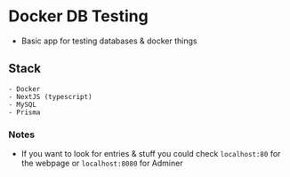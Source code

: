 # Docker DB Testing

- Basic app for testing databases & docker things

## Stack

```
- Docker
- NextJS (typescript)
- MySQL
- Prisma
```

### Notes

- If you want to look for entries & stuff you could check `localhost:80` for the webpage or `localhost:8080` for Adminer

